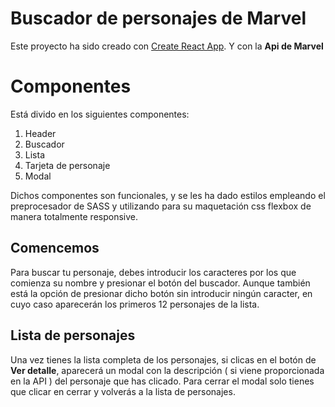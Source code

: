 # Buscador de personajes de Marvel
Este proyecto ha sido creado con [Create React App](https://github.com/facebook/create-react-app).
Y con la **Api de Marvel**

# Componentes
Está divido en los siguientes componentes:

 1. Header
 2. Buscador
 3. Lista
 4. Tarjeta de personaje
 5. Modal

Dichos componentes son funcionales, y se les ha dado estilos empleando el preprocesador de SASS y utilizando para su maquetación css flexbox de manera totalmente responsive.

## Comencemos

Para buscar tu personaje, debes introducir los caracteres por los que comienza su nombre y presionar el botón del buscador. Aunque también está la opción de presionar dicho botón sin introducir ningún caracter, en cuyo caso aparecerán los primeros 12 personajes de la lista.

## Lista de personajes
Una vez tienes la lista completa de los personajes, si clicas en el botón de **Ver detalle**, aparecerá un modal con  la descripción ( si viene proporcionada en la API ) del personaje que has clicado. Para cerrar el modal solo tienes que clicar en cerrar y volverás a la lista de personajes.

